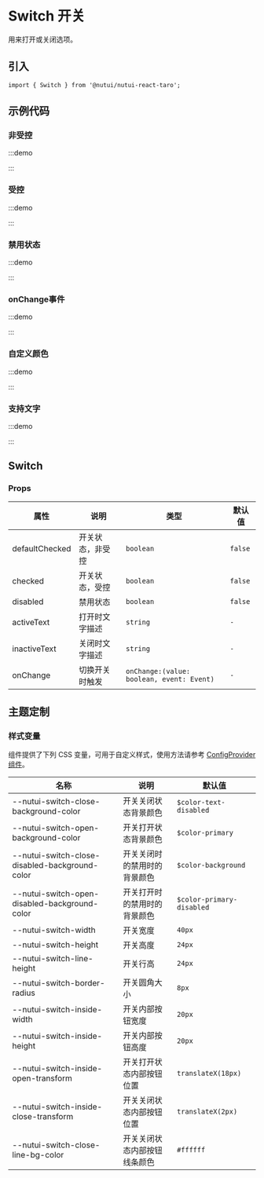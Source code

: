 # Switch 开关


用来打开或关闭选项。

## 引入

```tsx
import { Switch } from '@nutui/nutui-react-taro';
```

## 示例代码

### 非受控

:::demo

<CodeBlock src='taro/demo1.tsx'></CodeBlock>

:::

### 受控

:::demo

<CodeBlock src='taro/demo2.tsx'></CodeBlock>

:::

### 禁用状态

:::demo

<CodeBlock src='taro/demo3.tsx'></CodeBlock>

:::

### onChange事件

:::demo

<CodeBlock src='taro/demo4.tsx'></CodeBlock>

:::

### 自定义颜色

:::demo

<CodeBlock src='taro/demo5.tsx'></CodeBlock>

:::

### 支持文字

:::demo

<CodeBlock src='taro/demo6.tsx'></CodeBlock>

:::

## Switch

### Props

| 属性 | 说明 | 类型 | 默认值 |
| --- | --- | --- | --- |
| defaultChecked | 开关状态，非受控 | `boolean` | `false` |
| checked | 开关状态，受控 | `boolean` | `false` |
| disabled | 禁用状态 | `boolean` | `false` |
| activeText | 打开时文字描述 | `string` | `-` |
| inactiveText | 关闭时文字描述 | `string` | `-` |
| onChange | 切换开关时触发 | `onChange:(value: boolean, event: Event)` | `-` |

## 主题定制

### 样式变量

组件提供了下列 CSS 变量，可用于自定义样式，使用方法请参考 [ConfigProvider 组件](#/zh-CN/component/configprovider)。

| 名称 | 说明 | 默认值 |
| --- | --- | --- |
| \--nutui-switch-close-background-color | 开关关闭状态背景颜色 | `$color-text-disabled` |
| \--nutui-switch-open-background-color | 开关打开状态背景颜色 | `$color-primary` |
| \--nutui-switch-close-disabled-background-color | 开关关闭时的禁用时的背景颜色 | `$color-background` |
| \--nutui-switch-open-disabled-background-color | 开关打开时的禁用时的背景颜色 | `$color-primary-disabled` |
| \--nutui-switch-width | 开关宽度 | `40px` |
| \--nutui-switch-height | 开关高度 | `24px` |
| \--nutui-switch-line-height | 开关行高 | `24px` |
| \--nutui-switch-border-radius | 开关圆角大小 | `8px` |
| \--nutui-switch-inside-width | 开关内部按钮宽度 | `20px` |
| \--nutui-switch-inside-height | 开关内部按钮高度 | `20px` |
| \--nutui-switch-inside-open-transform | 开关打开状态内部按钮位置 | `translateX(18px)` |
| \--nutui-switch-inside-close-transform | 开关关闭状态内部按钮位置 | `translateX(2px)` |
| \--nutui-switch-close-line-bg-color | 开关关闭状态内部按钮线条颜色 | `#ffffff` |